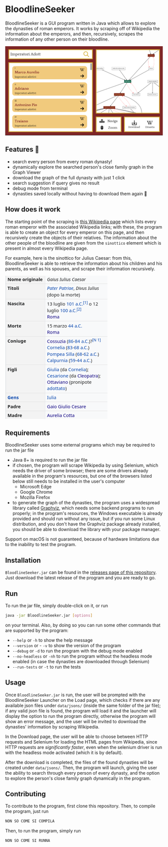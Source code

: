 # BloodlineSeeker

BloodlineSeeker is a GUI program written in Java which allows to explore the dynasties of roman emperors. It works by scraping off of Wikipedia the information about the emperors, and then, recursively, scrapes the information of any other person on their bloodline.

![Program screenshot](.github/screenshot.png)

## Features 🚀

- search every person from every roman dynasty!
- dynamically explore the searched person's close family graph in the Graph Viewer
- download the graph of the full dynasty with just 1 click
- search suggestion if query gives no result
- debug mode from terminal
- dynasties saved locally without having to download them again 🥱

## How does it work

The starting point of the scraping is [this Wikipedia page](https://it.wikipedia.org/wiki/Imperatori_romani) which lists every roman emperor with the associated Wikipedia links; with these, the program is able to create an object for every emperor on this page, and then recursively create the objects of their relatives. The information about the other people of the bloodline are given from the `sinottico` element which is present in almost every Wikipedia page.

For example, here is the sinottico for Julius Caesar: from this, BloodlineSeeker is able to retrieve the information about his children and his parents, as well as his spouses, and scrape their information recursively.

![Julius Caesar's "sinottico"](.github/sinottico.png)

## Requirements

BloodlineSeeker uses some external programs which may be required to run the jar file

- Java 8+ is required to run the jar file
- if chosen, the program will scrape Wikipedia by using Selenium, which needs the driver of some browser; there are some drivers already available in the program's resources, but one of the browsers listed below still needs to be installed in the user's computer
  - Microsoft Edge
  - Google Chrome
  - Mozilla Firefox
- to generate the graph of the dynasties, the program uses a widespread library called [Graphviz](https://graphviz.org/), which needs some backend programs to run properly; in the program's resources, the Windows executable is already provided and should run without any issue, but if you run some Linux distribution, and you don't have the Graphviz package already installed, you should be able to download the library with your package manager.

Support on macOS is not guaranteed, because of hardware limitations due to the inability to test the program.

## Installation

`BloodlineSeeker.jar` can be found in the [releases page of this repository](https://github.com/Exyss/BloodlineSeeker/releases). Just download the latest release of the program and you are ready to go.

## Run

To run the jar file, simply double-click on it, or run

```sh
java -jar BloodlineSeeker.jar [options]
```

on your terminal. Also, by doing so you can run some other commands that are supported by the program:

- `--help` or `-h` to show the help message
- `--version` or - `-v` to show the version of the program
- `--debug` or `-d` to run the program with the debug mode enabled
- `--no-headless` or `-nh` to run the program without the headless mode enabled (in case the dynasties are downloaded through Selenium)
- `--run-tests` or `-t` to run the tests

## Usage

Once `BloodlineSeeker.jar` is run, the user will be prompted with the BloodlineSeeker Launcher on the Load page, which checks if there are any available json files under `data/jsons/` (inside the same folder of the jar file); if any valid json file is found, the program will load it and the launcher will display the option to run the program directly, otherwise the program will show an error message, and the user will be invited to download the dynasties' information by scraping Wikipedia.

In the Download page, the user will be able to choose between HTTP requests and Selenium for loading the HTML pages from Wikipedia, since HTTP requests are *significantly faster*, even when the selenium driver is run with the headless mode activated (which it is by default).

After the download is completed, the files of the found dynasties will be created under `data/jsons/`. Then, the program will launch, giving the user the ability to search through every person of every dynasty, and the option to explore the person's close family graph dynamically in the program.

## Contributing

To contribute to the program, first clone this repository. Then, to compile the program, just run

```sh
NON SO COME SI COMPILA
```

Then, to run the program, simply run

```sh
NON SO COME SI RUNNA
```
